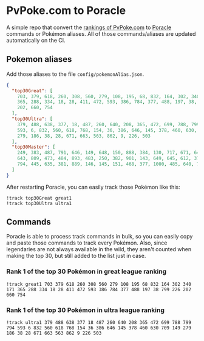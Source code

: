 # PvPoke.com to Poracle
A simple repo that convert the [rankings of PvPoke.com](https://pvpoke.com/rankings/) to [Poracle](https://github.com/KartulUdus/PoracleJS) commands or Pokémon aliases. 
All of those commands/aliases are updated automatically on the CI.

## Pokemon aliases
Add those aliases to the file `config/pokemonAlias.json`. 

<!-- aliases-start -->
```json
{
  "top30Great": [
    703, 379, 618, 260, 308, 560, 279, 108, 195, 68, 832, 164, 302, 340, 171,
    365, 288, 334, 18, 28, 411, 472, 593, 386, 784, 377, 488, 197, 38, 799, 226,
    202, 660, 754
  ],
  "top30Ultra": [
    379, 488, 638, 377, 18, 487, 260, 640, 208, 365, 472, 699, 788, 799, 794,
    593, 6, 832, 560, 618, 768, 154, 36, 386, 646, 145, 378, 460, 630, 709, 149,
    279, 186, 38, 28, 671, 663, 563, 862, 9, 226, 503
  ],
  "top30Master": [
    249, 383, 487, 791, 646, 149, 648, 150, 888, 384, 130, 717, 671, 644, 716,
    643, 809, 473, 484, 893, 483, 250, 382, 901, 143, 649, 645, 612, 376, 260,
    794, 445, 635, 381, 889, 146, 145, 151, 468, 377, 1000, 485, 640, 713, 784
  ]
}
```
<!-- aliases-end -->

After restarting Poracle, you can easily track those Pokémon like this:
```shell
!track top30Great great1
!track top30Ultra ultra1
```

## Commands
Poracle is able to process track commands in bulk, so you can easily copy and paste those commands to track every Pokémon. 
Also, since legendaries are not always available in the wild, they aren't counted when making the top 30, but still added to the list just in case.

### Rank 1 of the top 30 Pokémon in great league ranking
<!-- top30great-start -->
```
!track great1 703 379 618 260 308 560 279 108 195 68 832 164 302 340 171 365 288 334 18 28 411 472 593 386 784 377 488 197 38 799 226 202 660 754
```
<!-- top30great-end -->

### Rank 1 of the top 30 Pokémon in ultra league ranking
<!-- top30ultra-start -->
```
!track ultra1 379 488 638 377 18 487 260 640 208 365 472 699 788 799 794 593 6 832 560 618 768 154 36 386 646 145 378 460 630 709 149 279 186 38 28 671 663 563 862 9 226 503
```
<!-- top30ultra-end -->
